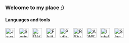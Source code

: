

<!-- https://devicon.dev/ -->

### Welcome to my place ;)

#### Languages and tools
<img align="left" alt="Java" width="30px" style="padding-right:10px; padding-bottom:10px;" src="https://cdn.jsdelivr.net/gh/devicons/devicon@latest/icons/java/java-original.svg" />
<img align="left" alt="Spring" width="30px" style="padding-right:10px; padding-bottom:10px;" src="https://cdn.jsdelivr.net/gh/devicons/devicon@latest/icons/spring/spring-original.svg" />
<img align="left" alt="Dart" width="30px" style="padding-right:10px; padding-bottom:10px;" src="https://cdn.jsdelivr.net/gh/devicons/devicon@latest/icons/dart/dart-original.svg" />
<img align="left" alt="Flutter" width="30px" style="padding-right:10px; padding-bottom:10px;" src="https://cdn.jsdelivr.net/gh/devicons/devicon@latest/icons/flutter/flutter-original.svg" />
<img align="left" alt="Python" width="30px" style="padding-right:10px; padding-bottom:10px;" src="https://cdn.jsdelivr.net/gh/devicons/devicon@latest/icons/python/python-original.svg" />
<img align="left" alt="RStudio" width="30px" style="padding-right:10px; padding-bottom:10px;" src="https://cdn.jsdelivr.net/gh/devicons/devicon@latest/icons/rstudio/rstudio-original.svg" />
<img align="left" alt="AWS" width="30px" style="padding-right:10px; padding-bottom:10px;" src="https://cdn.jsdelivr.net/gh/devicons/devicon@latest/icons/amazonwebservices/amazonwebservices-original-wordmark.svg" />
<img align="left" alt="IntelliJ" width="30px" style="padding-right:10px; padding-bottom:10px;" src="https://cdn.jsdelivr.net/gh/devicons/devicon@latest/icons/intellij/intellij-original.svg" />
<img align="left" alt="Slack" width="30px" style="padding-right:10px; padding-bottom:10px;" src="https://cdn.jsdelivr.net/gh/devicons/devicon@latest/icons/slack/slack-original.svg" />
<br clear="left" />

          
          

<!-- -->
<!-- -->
<!-- -->
